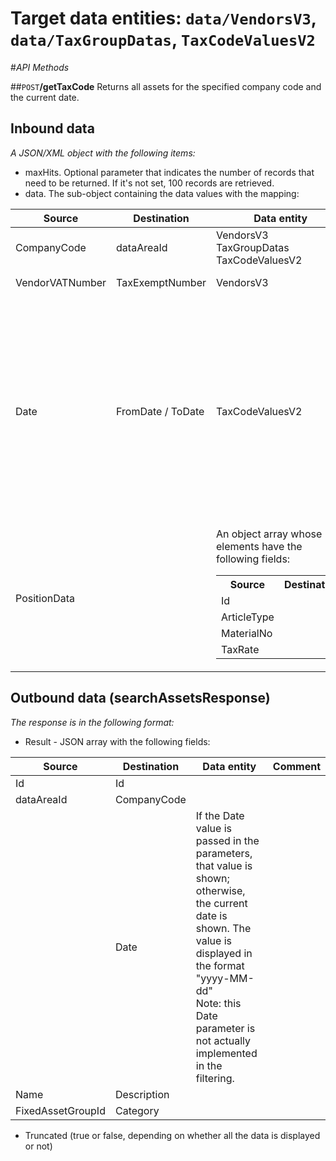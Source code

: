 # Target data entities: `data/VendorsV3`, `data/TaxGroupDatas`, `TaxCodeValuesV2`

#_API Methods_

##`POST`**/getTaxCode**
Returns all assets for the specified company code and the current date.

## Inbound data

_A JSON/XML object with the following items:_
- maxHits. Optional parameter that indicates the number of records that need to be returned. If it's not set, 100 records are retrieved.
- data. The sub-object containing the data values with the mapping:

| Source | Destination | Data entity | Comment |
|--|--|--|--|
| CompanyCode | dataAreaId | VendorsV3<br />TaxGroupDatas<br />TaxCodeValuesV2 | Mandatory parameter |
| VendorVATNumber | TaxExemptNumber | VendorsV3 | Optional parameter |
| Date | FromDate / ToDate| TaxCodeValuesV2 | Optional parameter. If it's specified, only the records where this parameter value is between the values of FromDate and ToDate fields from the data entity. |
| PositionData | | An object array whose elements have the following fields:<br /><table style="width:100%"><tr><th>Source</th><th>Destination</th></tr><tr><td>Id</td><td></td><tr><td>ArticleType</td><td></td><tr><td>MaterialNo</td><td></td><tr><td>TaxRate</td><td></td></tr></table> | Optional parameter |

## Outbound data (searchAssetsResponse)
_The response is in the following format:_
- Result - JSON array with the following fields:

| Source | Destination | Data entity | Comment |
|--|--|--|--|
| Id | Id |  |
| dataAreaId | CompanyCode |
| | Date | If the Date value is passed in the parameters, that value is shown; otherwise, the current date is shown. The value is displayed in the format "yyyy-MM-dd"<br />Note: this Date parameter is not actually implemented in the filtering. | 
| Name| Description | |
| FixedAssetGroupId | Category | |
- Truncated (true or false, depending on whether all the data is displayed or not)

<!--
##`POST`**/getAsset**
Returns details of the first asset that satisfies the filtering criteria.
## Inbound data
_A JSON/XML object with the following items:_
- maxHits. Optional parameter that indicates the number of records that need to be returned. Unnecessary here, as only one record is eventually retrieved.
- data. The sub-object containing the data values with the mapping:

| Source | Destination | Comment |
|--|--|--|
| CompanyCode | dataAreaId | Mandatory parameter |
| Id | LegalEntityId | Optional parameter |
| Description | Name | Optional parameter |

## Outbound data (getAssetResponse)
_The response is a single JSON object with the following format:_
| Source | Destination | Comment |
|--|--|--|
| FixedAssetNumber | Id| |
| Name| Description | |
| FixedAssetGroupId | Category | |
-->
